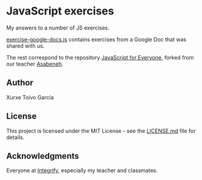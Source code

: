 # JavaScript exercises

My answers to a number of JS exercises.

[exercise-google-docs.js](https://github.com/xurxe/Integrify-4-javascript) contains exercises from a Google Doc that was shared with us.

The rest correspond to the repository [JavaScript for Everyone](https://github.com/xurxe/JavaScript-for-Everyone), forked from our teacher [Asabeneh](https://github.com/Asabeneh/JavaScript-for-Everyone).

## Author

Xurxe Toivo García

## License

This project is licensed under the MIT License - see the [LICENSE.md](LICENSE.md) file for details.

## Acknowledgments

Everyone at [Integrify](https://github.com/Integrify-Finland), especially my teacher and classmates.